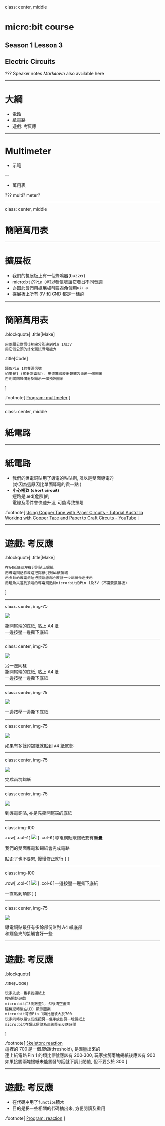 [//]: # "slide Markdown for remark"

class: center, middle

# micro:bit course

## Season 1 Lesson 3

## Electric Circuits

???
Speaker notes
_Markdown_ also available here

---

# 大綱

- 電路
- 紙電路
- 遊戲: 考反應

---

# Multimeter

- 示範

--

- 萬用表

???
multi?
meter?

---

class: center, middle

# 簡陋萬用表

---

# 擴展板

- 我們的擴展板上有一個蜂鳴器(buzzer)
- micro:bit 的`Pin 0`可以發信號讓它發出不同音調
- 亦因此我們用擴展板時要避免使用`Pin 0`
- 擴展板上所有 3V 和 GND 都是一樣的

---

# 簡陋萬用表

.blockquote[
.title[Make]

```
用兩跟公對母杜邦線分別連到Pin 1及3V
用它個公頭的針來測試導電能力
```

.title[Code]

```
讀取Pin 1的數碼信號
如果是1 (即是高電壓), 用蜂鳴器發出聲響及顯示一個圖示
否則關閉蜂鳴器及顯示一個預設圖示
```

]

.footnote[
[Program: multimeter](https://makecode.microbit.org/_36JcoJY2V87K)
]

---

class: center, middle

# 紙電路

---

# 紙電路

- 我們的導電銅貼用了導電的粘貼劑, 所以是雙面導電的  
  (亦因為這原因比單面導電的貴一點 <i class="fas fa-dollar-sign"></i><i class="fas fa-dollar-sign"></i>)
- **小心短路 (short circuit)**  
  短路是.red[危險]的  
  電線及零件會快速升溫, 可能導致損壞

.footnote[
[Using Copper Tape with Paper Circuits - Tutorial Australia](https://core-electronics.com.au/tutorials/using-copper-tape-with-paper-circuits.html)  
[Working with Copper Tape and Paper to Craft Circuits - YouTube](https://www.youtube.com/watch?v=nKMhuQ2hq9E)
]

---

# 遊戲: 考反應

.blockquote[
.title[Make]

```
在A4紙底部左右分別貼上錫紙
用導電銅貼作線路把錫紙引到A4紙頂端
用多餘的導電銅貼把頂端底部亦覆蓋一少部份作連接用
用鱷魚夾連到頂端的導電銅貼和micro:bit的Pin 1及3V (不需要擴展板)
```

]

---

class: center, img-75

![](images/paper_circuit/1.jpg)

撕開尾端的底紙, 貼上 A4 紙  
一邊按壓一邊撕下底紙

---

class: center, img-75

![](images/paper_circuit/2.jpg)

另一邊同樣  
撕開尾端的底紙, 貼上 A4 紙  
一邊按壓一邊撕下底紙

---

class: center, img-75

![](images/paper_circuit/3.jpg)

一邊按壓一邊撕下底紙

---

class: center, img-75

![](images/paper_circuit/4.jpg)

如果有多餘的錫紙就貼到 A4 紙底部

---

class: center, img-75

![](images/paper_circuit/5.jpg)

完成兩塊錫紙

---

class: center, img-75

![](images/paper_circuit/6.jpg)

到導電銅貼, 亦是先撕開尾端的底紙

---

class: img-100

.row[
.col-6[
![](images/paper_circuit/7.jpg)
]
.col-6[
導電銅貼跟錫紙要有**重疊**

我們的雙面導電和錫紙會完成電路

貼歪了也不要緊, 慢慢修正就行
]
]

---

class: img-100

.row[
.col-6[
![](images/paper_circuit/8.jpg)
]
.col-6[
一邊按壓一邊撕下底紙

一直貼到頂部
]
]

---

class: center, img-75

![](images/paper_circuit/9.jpg)

導電銅貼最好有多餘部份貼到 A4 紙底部  
和鱷魚夾的接觸會好一些

---

# 遊戲: 考反應

.blockquote[

.title[Code]

```
玩家先放一隻手到錫紙上
按A開始遊戲
micro:bit由3倒數至1, 然後清空畫面
隨機延時後在LED 顯示圖案
micro:bit等待Pin 1類比信號大於700
玩家同時以最快反應把另一隻手放到另一塊錫紙上
micro:bit在類比信號為高後顯示反應時間
```

]

.footnote[
[Skeleton: reaction](https://makecode.microbit.org/_hTmccsEgWKo8)  
這裡的 700 是一個*閾值*(threshold), 是測量出來的  
連上紙電路 Pin 1 的類比信號應該有 200-300, 玩家接觸兩塊錫紙後應該有 900  
如果接觸兩塊錫紙未能觸發的話就下調此閾值, 但不要少於 300
]

---

# 遊戲: 考反應

- 在代碼中用了`function`積木
- 目的是把一些相關的代碼抽出來, 方便閱讀及重用

.footnote[
[Program: reaction](https://makecode.microbit.org/_27YYg9e7MEvK)
]
